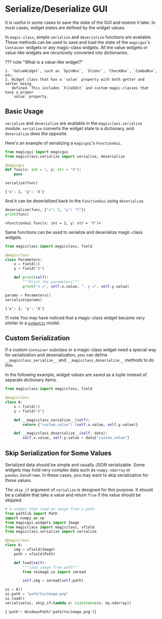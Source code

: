 # Serialize/Deserialize GUI

It is useful in some cases to save the state of the GUI and restore it later. In most
cases, widget states are defined by the widget values.

In `magic-class`, simple `serialize` and `deserialize` functions are available. These
methods can be used to save and load the state of the `magicgui`'s `Container` widgets
or any magic-class widgets. All the value widgets or value-like widgets are recursively
converted into dictionaries.

??? note "What is a value-like widget?"

    1. `ValueWidget`, such as `SpinBox`, `Slider`, `CheckBox`, `ComboBox`, etc.
    2. Widget class that has a `value` property with both getter and setter being
       defined. This includes `FileEdit` and custom magic-classes that have a proper
       `value` property.

## Basic Usage

`serialize` and `deserialize` are available in the `magicclass.serialize` module.
`serialize` converts the widget state to a dictionary, and `deserialize` does the
opposite.

Here's an example of serializing a `magicgui`'s `FunctionGui`.

```python
from magicgui import magicgui
from magicclass.serialize import serialize, deserialize

@magicgui
def func(x: int = 1, y: str = "X"):
    pass

serialize(func)
```

``` title="Output"
{'x': 1, 'y': 'X'}
```

And it can be deserialized back to the `FunctionGui` using `deserialize`.

```python
deserialize(func, {"x": 2, "y": "Y"})
print(func)
```

``` title="Output"
<FunctionGui func(x: int = 2, y: str = 'Y')>
```

Same functions can be used to serialize and deserialize magic-class widgets.

```python
from magicclass import magicclass, field

@magicclass
class Parameters:
    x = field(1)
    y = field("X")

    def print(self):
        """Print the parameters"""
        print("x =", self.x.value, ", y =", self.y.value)

params = Parameters()
serialize(params)
```

``` title="Output"
{'x': 1, 'y': 'X'}
```

!!! note
    You may have noticed that a magic-class widget became very similar to a
    [`pydantic`](https://pydantic-docs.helpmanual.io/) model.

## Custom Serialization

If a custom `Container` subclass or a magic-class widget need a special way for
serialization and deserialization, you can define `__magicclass_serialize__` and
`__magicclass_deserialize__` methods to do this.

In the following example, widget values are saved as a tuple instead of separate
dictionary items.

```python
from magicclass import magicclass, field

@magicclass
class A:
    x = field(1)
    y = field("X")

    def __magicclass_serialize__(self):
        return {"custom_value": (self.x.value, self.y.value)}

    def __magicclass_deserialize__(self, data):
        self.x.value, self.y.value = data["custom_value"]
```

## Skip Serialization for Some Values

Serialized data should be simple and usually JSON serializable. Some widgets may hold
very complex data such as `numpy.ndarray` or `pandas.DataFrame`. In these cases, you
may want to skip serialization for these values.

The `skip_if` argument of `serialize` is designed for this purpose. It should be a
callable that take a value and return `True` if the value should be skipped.

```python
# A widget that load an image from a path
from pathlib import Path
import numpy as np
from magicgui.widgets import Image
from magicclass import magicclass, vfield
from magicclass.serialize import serialize

@magicclass
class A:
    img = vfield(Image)
    path = vfield(Path)

    def load(self):
        """Load image from path"""
        from skimage.io import imread

        self.img = imread(self.path)

ui = A()
ui.path = "path/to/image.png"
ui.load()
serialize(ui, skip_if=lambda x: isinstance(x, np.ndarray))
```

``` title="Output"
{'path': WindowsPath('path/to/image.png')}
```
